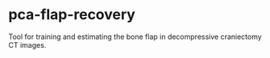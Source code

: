 # pca-flap-recovery
Tool for training and estimating the bone flap in decompressive craniectomy CT images.
